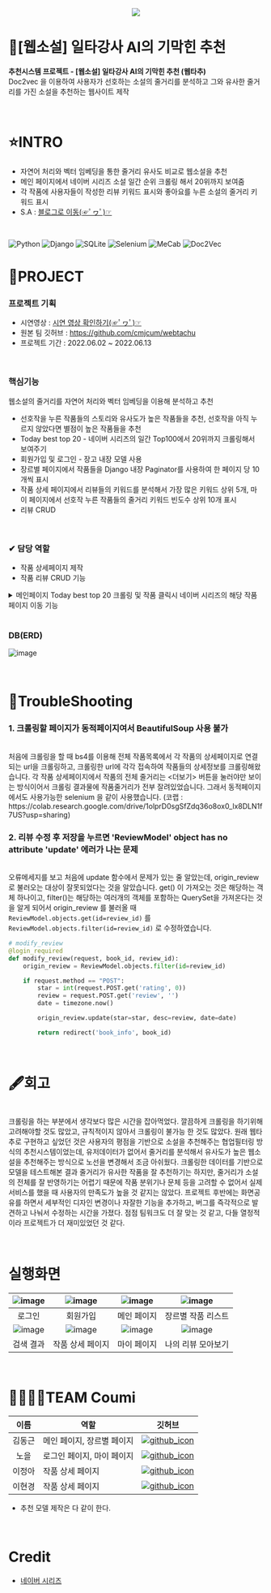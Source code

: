 <p align="center">
<img src="https://img1.daumcdn.net/thumb/R1280x0/?scode=mtistory2&fname=https%3A%2F%2Fblog.kakaocdn.net%2Fdn%2FcRZyWw%2FbtrJ2nbV0Ly%2FV0thL6tNjJKnkPrHsiYlJK%2Fimg.png">
</p>

# 📖[웹소설] 일타강사 AI의 기막힌 추천
**추천시스템 프로젝트 - [웹소설] 일타강사 AI의 기막힌 추천 (웹타추)**
<br>Doc2vec 을 이용하여 사용자가 선호하는 소설의 줄거리를 분석하고 그와 유사한 줄거리를 가진 소설을 추천하는 웹사이트 제작

<br>

# ⭐INTRO
* 자연어 처리와 벡터 임베딩을 통한 줄거리 유사도 비교로 웹소설을 추천
* 메인 페이지에서 네이버 시리즈 소설 일간 순위 크롤링 해서 20위까지 보여줌
* 각 작품에 사용자들이 작성한 리뷰 키워드 표시와 좋아요를 누른 소설의 줄거리 키워드 표시
* S.A : [블로그로 이동(☞ﾟヮﾟ)☞](https://cold-charcoal.tistory.com/85)

<br>

![Python](https://img.shields.io/badge/Python-3776AB?style=for-the-badge&logo=python&logoColor=fff) ![Django](https://img.shields.io/badge/Django-092E20?style=for-the-badge&logo=django&logoColor=fff) ![SQLite](https://img.shields.io/badge/SQLite-003B57?style=for-the-badge&logo=python&logoColor=fff) ![Selenium](https://img.shields.io/badge/Selenium-43B02A?style=for-the-badge&logo=selenium&logoColor=fff) ![MeCab](https://img.shields.io/badge/MeCab-000?style=for-the-badge) ![Doc2Vec](https://img.shields.io/badge/Doc2Vec-000?style=for-the-badge)
<br>

# 📌PROJECT

### 프로젝트 기획

* 시연영상 : [시연 영상 확인하기(☞ﾟヮﾟ)☞](https://moist-ink.tistory.com/entry/webtachu)
* 원본 팀 깃허브 : https://github.com/cmjcum/webtachu
* 프로젝트 기간 : 2022.06.02 ~ 2022.06.13

<br>

### 핵심기능
웹소설의 줄거리를 자연어 처리와 벡터 임베딩을 이용해 분석하고 추천

* 선호작을 누른 작품들의 스토리와 유사도가 높은 작품들을 추천, 선호작을 아직 누르지 않았다면 별점이 높은 작품들을 추천
* Today best top 20 - 네이버 시리즈의 일간 Top100에서 20위까지 크롤링해서 보여주기
* 회원가입 및 로그인 - 장고 내장 모델 사용
* 장르별 페이지에서 작품들을 Django 내장 Paginator를 사용하여 한 페이지 당 10 개씩 표시
* 작품 상세 페이지에서 리뷰들의 키워드를 분석해서 가장 많은 키워드 상위 5개, 마이 페이지에서 선호작 누른 작품들의 줄거리 키워드 빈도수 상위 10개 표시
* 리뷰 CRUD

<br>

### ✔ 담당 역할

* 작품 상세페이지 제작
* 작품 리뷰 CRUD 기능
<details>
<summary>메인페이지 Today best top 20 크롤링 및 작품 클릭시 네이버 시리즈의 해당 작품 페이지 이동 기능</summary>
<br>
새로고침할 때마다 새로 크롤링하고, 해당 작품을 누르면 네이버 시리즈의 해당 작품 페이지로 이동하도록 

```python
import requests
from bs4 import BeautifulSoup

url = 'https://series.naver.com/novel/top100List.series?rankingTypeCode=DAILY&categoryCode=ALL'

headers = {'User-Agent' : 'Mozilla/5.0 (Windows NT 10.0; Win64; x64)AppleWebKit/537.36 (KHTML, like Gecko) Chrome/73.0.3683.86 Safari/537.36'}
data = requests.get(url,headers=headers)
soup = BeautifulSoup(data.text, 'html.parser')

lis = soup.select('#content > div > ul > li')

li_list = []

for li in lis:
    cover_line = li.select_one('a > img')
    cover = cover_line['src']
    title = cover_line['alt']
    author = li.select_one('div.comic_cont > p.info > span:nth-child(4)').text
    star = li.select_one('div.comic_cont > p.info > em.score_num').text
    detail = li.select_one('div.comic_cont > p.info > span:nth-child(6)').text

    dic = {'cover':cover, 'title':title, 'author':author, 'author':author, 'star':star, 'detail':detail}

    li_list.append(dic)

print(li_list)

```

</details>

<br>

### DB(ERD)
![image](https://user-images.githubusercontent.com/104331869/185334447-e9eaabb2-c3e0-4d1a-95de-5bb09921b73a.png)

<br>

# 🧨TroubleShooting

### 1. 크롤링할 페이지가 동적페이지여서 BeautifulSoup 사용 불가
<br>
처음에 크롤링을 할 때 bs4를 이용해 전체 작품목록에서 각 작품의 상세페이지로 연결되는 url을 크롤링하고, 크롤링한 url에 각각 접속하여 작품들의 상세정보를 크롤링해왔습니다. 각 작품 상세페이지에서 작품의 전체 줄거리는 <더보기> 버튼을 눌러야만 보이는 방식이어서 크롤링 결과물에 작품줄거리가 전부 잘려있었습니다. 그래서 동적페이지에서도 사용가능한 selenium 을 같이 사용했습니다.
(코랩 : https://colab.research.google.com/drive/1olprD0sgSfZdq36o8ox0_lx8DLN1f7US?usp=sharing)

<br>

### 2. 리뷰 수정 후 저장을 누르면 'ReviewModel' object has no attribute 'update' 에러가 나는 문제
<br>
오류메세지를 보고 처음에 update 함수에서 문제가 있는 줄 알았는데, origin_review 로 불러오는 대상이 잘못되었다는 것을 알았습니다. get() 이 가져오는 것은 해당하는 객체 하나이고, filter()는 해당하는 여러개의 객체를 포함하는 QuerySet을 가져온다는 것을 알게 되어서 origin_review 를 불러올 때 <code>ReviewModel.objects.get(id=review_id)</code> 를 <code>ReviewModel.objects.filter(id=review_id)</code> 로 수정하였습니다.

```python
# modify_review
@login_required
def modify_review(request, book_id, review_id):
    origin_review = ReviewModel.objects.filter(id=review_id)

    if request.method == "POST":
        star = int(request.POST.get('rating', 0))
        review = request.POST.get('review', '')
        date = timezone.now()

        origin_review.update(star=star, desc=review, date=date)

        return redirect('book_info', book_id)
```

<br>

# 🖋회고
<br> 크롤링을 하는 부분에서 생각보다 많은 시간을 잡아먹었다. 깔끔하게 크롤링을 하기위해 고려해야할 것도 많았고, 규칙적이지 않아서 크롤링이 불가능 한 것도 많았다. 원래 웹타추로 구현하고 싶었던 것은 사용자의 평점을 기반으로 소설을 추천해주는 협업필터링 방식의 추천시스템이었는데, 유저데이터가 없어서 줄거리를 분석해서 유사도가 높은 웹소설을 추천해주는 방식으로 노선을 변경해서 조금 아쉬웠다. 크롤링한 데이터를 기반으로 모델을 테스트해본 결과 줄거리가 유사한 작품을 잘 추천하기는 하지만, 줄거리가 소설의 전체를 잘 반영하기는 어렵기 때문에 작품 분위기나 문체 등을 고려할 수 없어서 실제 서비스를 했을 때 사용자의 만족도가 높을 것 같지는 않았다. 
프로젝트 후반에는 화면공유를 하면서 세부적인 디자인 변경이나 자잘한 기능을 추가하고, 버그를 즉각적으로 발견하고 나눠서 수정하는 시간을 가졌다. 점점 팀워크도 더 잘 맞는 것 같고, 다들 열정적이라 프로젝트가 더 재미있었던 것 같다.

<br>

# 실행화면

|![image](https://user-images.githubusercontent.com/104331869/185335939-524bba9a-0f3c-46a1-bd07-628a852fbab2.png)|![image](https://user-images.githubusercontent.com/104331869/185335986-2b364717-cbd4-4d6b-9d8d-402d934dfaab.png)|![image](https://user-images.githubusercontent.com/104331869/185336258-a03c1dc7-d0c8-450b-8db2-bf3b6d94ec27.png)|![image](https://user-images.githubusercontent.com/104331869/185336306-f071016c-1077-445c-98e0-03f19b8cf29e.png)|
|:---:|:---:|:---:|:---:|
|로그인|회원가입|메인 페이지|장르별 작품 리스트|
|![image](https://user-images.githubusercontent.com/104331869/185338031-62118c95-2fd7-4860-b2da-75ae1f22fcaf.png)|![image](https://user-images.githubusercontent.com/104331869/185337856-1f08eb63-35d1-4712-8d2a-0a13cbaa16a0.png)|![image](https://user-images.githubusercontent.com/104331869/185338071-2d4bd6e3-3b71-4bf8-9525-41ee2b988a0f.png)|![image](https://user-images.githubusercontent.com/104331869/185338306-4d1e7365-9d8c-47bc-ba02-c855c837b2d3.png)|
|검색 결과|작품 상세 페이지|마이 페이지|나의 리뷰 모아보기|

<br>

# 👨‍👨‍👧‍👧TEAM Coumi
|이름|역할|깃허브|
|:---:|---|---|
|김동근|메인 페이지, 장르별 페이지|[![github_icon](https://img.shields.io/badge/Github-000000?style=flat-square&logo=github&logoColor=white)](https://github.com/yinmsk)|
|노을|로그인 페이지, 마이 페이지|[![github_icon](https://img.shields.io/badge/Github-000000?style=flat-square&logo=github&logoColor=white)](https://github.com/minkkky)|
|이정아|작품 상세 페이지|[![github_icon](https://img.shields.io/badge/Github-000000?style=flat-square&logo=github&logoColor=white)](https://github.com/zeonga1102)|
|이현경|작품 상세 페이지|[![github_icon](https://img.shields.io/badge/Github-000000?style=flat-square&logo=github&logoColor=white)](https://github.com/LULULALA2)|

* 추천 모델 제작은 다 같이 한다.

<br>

# Credit
* [네이버 시리즈](https://series.naver.com/novel)
